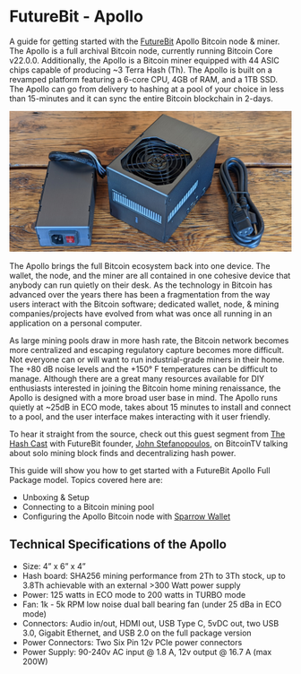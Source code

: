 # FutureBit - Apollo
A guide for getting started with the [FutureBit](https://www.futurebit.io/) Apollo Bitcoin node & miner. The Apollo is a full archival Bitcoin node, currently running Bitcoin Core v22.0.0. Additionally, the Apollo is a Bitcoin miner equipped with 44 ASIC chips capable of producing ~3 Terra Hash (Th). The Apollo is built on a revamped platform featuring a 6-core CPU, 4GB of RAM, and a 1TB SSD. The Apollo can go from delivery to hashing at a pool of your choice in less than 15-minutes and it can sync the entire Bitcoin blockchain in 2-days. 

![](assets/titleimage.jpg)

The Apollo brings the full Bitcoin ecosystem back into one device. The wallet, the node, and the miner are all contained in one cohesive device that anybody can run quietly on their desk. As the technology in Bitcoin has advanced over the years there has been a fragmentation from the way users interact with the Bitcoin software; dedicated wallet, node, & mining companies/projects have evolved from what was once all running in an application on a personal computer. 

As large mining pools draw in more hash rate, the Bitcoin network becomes more centralized and escaping regulatory capture becomes more difficult. Not everyone can or will want to run industrial-grade miners in their home. The +80 dB noise levels and the +150° F temperatures can be difficult to manage. Although there are a great many resources available for DIY enthusiasts interested in joining the Bitcoin home mining renaissance, the Apollo is designed with a more broad user base in mind. The Apollo runs quietly at ~25dB in ECO mode, takes about 15 minutes to install and connect to a pool, and the user interface makes interacting with it user friendly. 

To hear it straight from the source, check out this guest segment from [The Hash Cast](https://bitcointv.com/w/f33d38Y2a3833mySFhLpz9?start=7m44s) with FutureBit founder, [John Stefanopoulos](https://twitter.com/JStefanop1), on BitcoinTV talking about solo mining block finds and decentralizing hash power. 

This guide will show you how to get started with a FutureBit Apollo Full Package model. Topics covered here are:

- Unboxing & Setup
- Connecting to a Bitcoin mining pool
- Configuring the Apollo Bitcoin node with [Sparrow Wallet](https://www.sparrowwallet.com/)

## Technical Specifications of the Apollo
- Size: 4” x 6” x 4”
- Hash board: SHA256 mining performance from 2Th to 3Th stock, up to 3.8Th achievable with an external >300 Watt power supply  
- Power: 125 watts in ECO mode to 200 watts in TURBO mode
- Fan: 1k - 5k RPM low noise dual ball bearing fan (under 25 dBa in ECO mode)
- Connectors: Audio in/out, HDMI out, USB Type C, 5vDC out, two USB 3.0, Gigabit Ethernet, and USB 2.0 on the full package version
- Power Connectors: Two Six Pin 12v PCIe power connectors
- Power Supply: 90-240v AC input @ 1.8 A,  12v output @ 16.7 A (max 200W)
